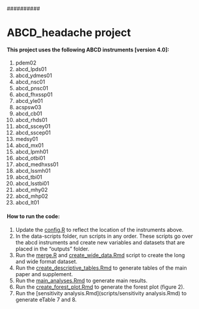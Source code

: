 ##########
# ABCD_headache project


#### This project uses the following ABCD instruments [version 4.0]:
1. pdem02
2. abcd_lpds01
3. abcd_ydmes01
4. abcd_nsc01
5. abcd_pnsc01
6. abcd_fhxssp01
7. abcd_yle01
8. acspsw03
9. abcd_cb01
10. abcd_rhds01
11. abcd_sscey01
12. abcd_sscep01
13. medsy01
14. abcd_mx01
15. abcd_lpmh01
16. abcd_otbi01
17. abcd_medhxss01
18. abcd_lssmh01
19. abcd_tbi01
20. abcd_lsstbi01
21. abcd_mhy02
22. abcd_mhp02
23. abcd_lt01



#### How to run the code:

1. Update the [config.R](config.R) to reflect the location of the instruments above.
2. In the data-scripts folder, run scripts in any order. These scripts go over the abcd instruments and create new variables and datasets that are placed in the “outputs” folder.
3. Run the [merge.R](scripts/merge.R) and [create_wide_data.Rmd](scripts/create_wide_data.Rmd) script to create the long and wide format dataset.
4. Run the [create_descriptive_tables.Rmd](scripts/create_descriptive_tables.Rmd) to generate tables of the main paper and supplement.
5. Run the [main_analyses.Rmd](scripts/main_analyses.Rmd) to generate main results.
6. Run the [create_forest_plot.Rmd](scripts/create_forest_plot.Rmd) to generate the forest plot (figure 2).
7. Run the [sensitivity analysis.Rmd](scripts/sensitivity analysis.Rmd) to generate eTable 7 and 8.
 

